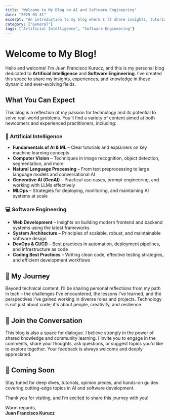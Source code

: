 ```yaml
---
title: "Welcome to My Blog on AI and Software Engineering"
date: "2025-03-31"
excerpt: "An introduction to my blog where I'll share insights, tutorials, and experiences in the fields of Artificial Intelligence and Software Engineering"
category: ["General"]
tags: ["Artificial Intelligence", "Software Engineering"]
---
```


# Welcome to My Blog!

Hello and welcome! I'm Juan Francisco Kurucz, and this is my personal blog dedicated to **Artificial Intelligence** and **Software Engineering**. I've created this space to share my insights, experiences, and knowledge in these dynamic and ever-evolving fields.

## What You Can Expect

This blog is a reflection of my passion for technology and its potential to solve real-world problems. You’ll find a variety of content aimed at both newcomers and experienced practitioners, including:

### 🧠 Artificial Intelligence

- **Fundamentals of AI & ML** – Clear tutorials and explainers on key machine learning concepts
- **Computer Vision** – Techniques in image recognition, object detection, segmentation, and more
- **Natural Language Processing** – From text preprocessing to large language models and conversational AI
- **Generative AI (GenAI)** – Practical use cases, prompt engineering, and working with LLMs effectively
- **MLOps** – Strategies for deploying, monitoring, and maintaining AI systems at scale

### 💻 Software Engineering

- **Web Development** – Insights on building modern frontend and backend systems using the latest frameworks
- **System Architecture** – Principles of scalable, robust, and maintainable software design
- **DevOps & CI/CD** – Best practices in automation, deployment pipelines, and infrastructure as code
- **Coding Best Practices** – Writing clean code, effective testing strategies, and efficient development workflows

## 👣 My Journey

Beyond technical content, I’ll be sharing personal reflections from my path in tech – the challenges I’ve encountered, the lessons I've learned, and the perspectives I've gained working in diverse roles and projects. Technology is not just about code; it's about people, creativity, and resilience.

## 💬 Join the Conversation

This blog is also a space for dialogue. I believe strongly in the power of shared knowledge and community learning. I invite you to engage in the comments, share your thoughts, ask questions, or suggest topics you'd like to explore together. Your feedback is always welcome and deeply appreciated.

## 🚀 Coming Soon

Stay tuned for deep dives, tutorials, opinion pieces, and hands-on guides covering cutting-edge topics in AI and software development.

Thank you for visiting, and I’m excited to share this journey with you!

Warm regards,  
**Juan Francisco Kurucz**